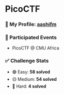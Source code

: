 # PicoCTF

### 🔗 My Profile: [aashifm](https://play.picoctf.org/users/aashifm)


### 🏁 Participated Events

- PicoCTF @ CMU Africa  

### ✅ Challenge Stats

- 🟢 Easy: **58 solved**  
- 🟡 Medium: **54 solved**  
- 🔴 Hard: **4 solved**

